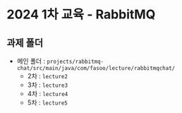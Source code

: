 # 2024 1차 교육 - RabbitMQ

## 과제 폴더

- 메인 폴더 : `projects/rabbitmq-chat/src/main/java/com/fasoo/lecture/rabbitmqchat/`
  - 2차 : `lecture2`
  - 3차 : `lecture3`
  - 4차 : `lecture4`
  - 5차 : `lecture5`
